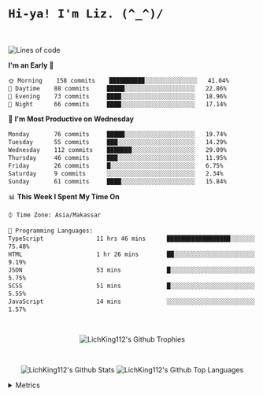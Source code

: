 
# `Hi-ya! I'm Liz. (^_^)/ `

<br>

<!--START_SECTION:waka-->
![Lines of code](https://img.shields.io/badge/From%20Hello%20World%20I%27ve%20Written-12118%20lines%20of%20code-blue)

**I'm an Early 🐤** 

```text
🌞 Morning    158 commits    ██████████░░░░░░░░░░░░░░░   41.04% 
🌆 Daytime    88 commits     █████░░░░░░░░░░░░░░░░░░░░   22.86% 
🌃 Evening    73 commits     ████░░░░░░░░░░░░░░░░░░░░░   18.96% 
🌙 Night      66 commits     ████░░░░░░░░░░░░░░░░░░░░░   17.14%

```
📅 **I'm Most Productive on Wednesday** 

```text
Monday       76 commits     █████░░░░░░░░░░░░░░░░░░░░   19.74% 
Tuesday      55 commits     ███░░░░░░░░░░░░░░░░░░░░░░   14.29% 
Wednesday    112 commits    ███████░░░░░░░░░░░░░░░░░░   29.09% 
Thursday     46 commits     ███░░░░░░░░░░░░░░░░░░░░░░   11.95% 
Friday       26 commits     █░░░░░░░░░░░░░░░░░░░░░░░░   6.75% 
Saturday     9 commits      ░░░░░░░░░░░░░░░░░░░░░░░░░   2.34% 
Sunday       61 commits     ████░░░░░░░░░░░░░░░░░░░░░   15.84%

```


📊 **This Week I Spent My Time On** 

```text
⌚︎ Time Zone: Asia/Makassar

💬 Programming Languages: 
TypeScript               11 hrs 46 mins      ██████████████████░░░░░░░   75.48% 
HTML                     1 hr 26 mins        ██░░░░░░░░░░░░░░░░░░░░░░░   9.19% 
JSON                     53 mins             █░░░░░░░░░░░░░░░░░░░░░░░░   5.75% 
SCSS                     51 mins             █░░░░░░░░░░░░░░░░░░░░░░░░   5.55% 
JavaScript               14 mins             ░░░░░░░░░░░░░░░░░░░░░░░░░   1.57%

```


<!--END_SECTION:waka-->

<br>

  <p align="center">
    <img alt="LichKing112's Github Trophies" src="https://github-profile-trophy.vercel.app/?username=LichKing112&theme=onedark" />
  </p>
  
 <br>
 <p align="center">
    <img alt="LichKing112's Github Stats" src="https://github-readme-stats.vercel.app/api?username=lichking112&theme=gotham&show_icons=true" />
    <img alt="LichKing112's Github Top Languages" src="https://github-readme-stats.vercel.app/api/top-langs/?username=lichking112&theme=gotham&layout=compact" />
  </p>


<details>
  <summary>Metrics</summary>
  <br>
  <p align="center">
    <img alt="LichKing112's Github Metrics" src="https://github.com/LichKing112/LichKing112/blob/master/github-metrics.svg" />
  </p>
</details>


